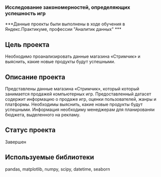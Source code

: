 ### Исследование закономерностей, определяющих успешность игр

***Данные проекты были выполнены в ходе обучения в Яндекс.Практикуме, профессии "Аналитик данных" ***

## Цель проекта

Необходимо проанализировать данные магазина «Стримчик» и выяснить, какие новые продукты будут успешными.

## Описание проекта

Представлены данные магазина «Стримчик», который который занимается продажей компьютерных игр. Предоставленный датасет содержит информацию о продаже игр, оценки пользователей, жанры и платформы. Необходимы выяснить, какие новые продукты будут успешными. Информация необходиму менеджерам для планированяи бюджета, выделенного на рекламу.

## Статус проекта

Завершен 

## Используемые библиотеки

pandas, matplotlib, numpy, scipy, datetime, seaborn
